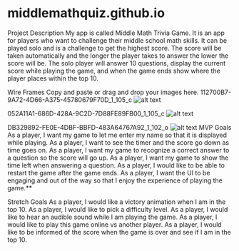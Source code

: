 # middlemathquiz.github.io

Project Description
My app is called Middle Math Trivia Game. It is an app for players who want to challenge their middle school math skills. It can be played solo and is a challenge to get the highest score. The score will be taken automatically and the longer the player takes to answer the lower the score will be. The solo player will answer 10 questions, display the current score while playing the game, and when the game ends show where the player places within the top 10.

Wire Frames
Copy and paste or drag and drop your images here.
112700B7-9A72-4D66-A375-45780679F70D_1_105_c
![alt text](http://url/to/img/starting_screen.jpeg)

052A11A1-686D-428A-9C2D-7D88FE89FB00_1_105_c
![alt text](http://url/to/img/question_screen.jpeg)

DB329892-FE0E-4DBF-BBFD-483A64767A92_1_102_o
![alt text](http://url/to/img/winning_screen.jpeg)
MVP Goals
As a player, I want my game to let me enter my name so that it is displayed while playing.
As a player, I want to see the timer and the score go down as time goes on.
As a player, I want my game to recognize a correct answer to a question so the score will go up.
As a player, I want my game to show the time left when answering a question.
As a player, I would like to be able to restart the game after the game ends.
As a player, I want the UI to be engaging and out of the way so that I enjoy the experience of playing the game.**

Stretch Goals
As a player, I would like a victory animation when I am in the top 10.
As a player, I would like to pick a difficulty level.
As a player, I would like to hear an audible sound while I am playing the game.
As a player, I would like to play this game online vs another player.
As a player, I would like to be informed of the score when the game is over and see if I am in the top 10.